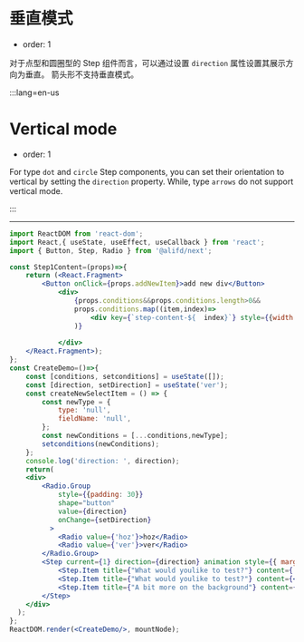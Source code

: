 # 垂直模式

- order: 1

对于点型和圆圈型的 Step 组件而言，可以通过设置 `direction` 属性设置其展示方向为垂直。
箭头形不支持垂直模式。

:::lang=en-us

# Vertical mode

- order: 1

For type `dot` and `circle` Step components, you can set their orientation to vertical by setting the `direction` property.
While, type `arrows` do not support vertical mode.

:::

---

````jsx
import ReactDOM from 'react-dom';
import React,{ useState, useEffect, useCallback } from 'react';
import { Button, Step, Radio } from '@alifd/next';

const Step1Content=(props)=>{
    return (<React.Fragment>
        <Button onClick={props.addNewItem}>add new div</Button>
            <div>
                {props.conditions&&props.conditions.length>0&&
                props.conditions.map((item,index)=>
                    <div key={`step-content-${  index}`} style={{width:'100%', maxWidth: 200, height:20, background:'#2196f3', margin:'10px 0'}}/>
                )}
                    
            </div>	
    </React.Fragment>);
};
const CreateDemo=()=>{
    const [conditions, setconditions] = useState([]);
    const [direction, setDirection] = useState('ver');
    const createNewSelectItem = () => {
        const newType = {
            type: 'null',
            fieldName: 'null',
        };
        const newConditions = [...conditions,newType];
        setconditions(newConditions);
    };
    console.log('direction: ', direction);
    return(
    <div>
        <Radio.Group
            style={{padding: 30}}
            shape="button"
            value={direction}
            onChange={setDirection}
          >
            <Radio value={'hoz'}>hoz</Radio>
            <Radio value={'ver'}>ver</Radio>
        </Radio.Group>
        <Step current={1} direction={direction} animation style={{ marginTop: 30 }}>
            <Step.Item title={"What would youlike to test?"} content={'test'} />
            <Step.Item title={"What would youlike to test?"} content={<Step1Content conditions={conditions} addNewItem={createNewSelectItem} />} />
            <Step.Item title={"A bit more on the background"} content={'test'} />
        </Step>
    </div>
  );
};
ReactDOM.render(<CreateDemo/>, mountNode);
````
